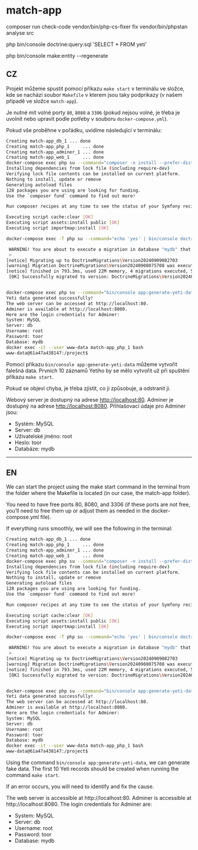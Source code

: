 # match-app

composer run check-code
vendor/bin/php-cs-fixer fix
vendor/bin/phpstan analyse src

php bin/console doctrine:query:sql 'SELECT * FROM yeti'


php bin/console make:entity --regenerate

## CZ
Projekt můžeme spustit pomocí příkazu `make start` v terminálu ve složce, kde se nachází soubor `Makefile` v kterem jsou taky podprikazy (v našem případě ve složce `match-app`).

Je nutné mít volné porty `80`, `8080` a `3306` (pokud nejsou volné, je třeba je uvolnit nebo upravit podle potřeby v souboru `docker-compose.yml`).

Pokud vše proběhne v pořádku, uvidíme následující v terminálu:

```bash
Creating match-app_db_1 ... done
Creating match-app_php_1     ... done
Creating match-app_adminer_1 ... done
Creating match-app_web_1     ... done
docker-compose exec php su --command="composer -n install --prefer-dist" www-data
Installing dependencies from lock file (including require-dev)
Verifying lock file contents can be installed on current platform.
Nothing to install, update or remove
Generating autoload files
128 packages you are using are looking for funding.
Use the `composer fund` command to find out more!

Run composer recipes at any time to see the status of your Symfony recipes.

Executing script cache:clear [OK]
Executing script assets:install public [OK]
Executing script importmap:install [OK]

docker-compose exec -T php su --command="echo 'yes' | bin/console doctrine:migration:migrate" www-data

 WARNING! You are about to execute a migration in database "mydb" that could result in schema changes and data loss. Are you sure you wish to continue? (yes/no) [yes]:
 > 
[notice] Migrating up to DoctrineMigrations\Version20240909082703
[warning] Migration DoctrineMigrations\Version20240908075708 was executed but did not result in any SQL statements.
[notice] finished in 793.3ms, used 22M memory, 4 migrations executed, 5 sql queries
 [OK] Successfully migrated to version: DoctrineMigrations\Version20240909082703


docker-compose exec php su --command="bin/console app:generate-yeti-data" www-data
Yeti data generated successfully!
The web server can be accessed at http://localhost:80.
Adminer is available at http://localhost:8080.
Here are the login credentials for Adminer:
System: MySQL
Server: db
Username: root
Password: toor
Database: mydb
docker exec -it --user www-data match-app_php_1 bash
www-data@61a47a438147:/project$ 
```

Pomocí příkazu ```bin/console app:generate-yeti-data``` můžeme vytvořit falešná data. 
Prvních 10 záznamů Yetiho by se mělo vytvořit už při spuštění příkazu ```make start```.

Pokud se objeví chyba, je třeba zjistit, co ji způsobuje, a odstranit ji.

Webový server je dostupný na adrese [http://localhost:80](http://localhost:80).
Adminer je dostupný na adrese [http://localhost:8080](http://localhost:8080).
Přihlašovací údaje pro Adminer jsou:
- Systém: MySQL
- Server: db
- Uživatelské jméno: root
- Heslo: toor
- Databáze: mydb




--------------------------------------------------------------------------------------------

## EN
We can start the project using the make start command in the terminal from the folder where the Makefile is located (in our case, the match-app folder).

You need to have free ports 80, 8080, and 3306 (if these ports are not free, you’ll need to free them up or adjust them as needed in the docker-compose.yml file).

If everything runs smoothly, we will see the following in the terminal:

```bash
Creating match-app_db_1 ... done
Creating match-app_php_1     ... done
Creating match-app_adminer_1 ... done
Creating match-app_web_1     ... done
docker-compose exec php su --command="composer -n install --prefer-dist" www-data
Installing dependencies from lock file (including require-dev)
Verifying lock file contents can be installed on current platform.
Nothing to install, update or remove
Generating autoload files
128 packages you are using are looking for funding.
Use the `composer fund` command to find out more!

Run composer recipes at any time to see the status of your Symfony recipes.

Executing script cache:clear [OK]
Executing script assets:install public [OK]
Executing script importmap:install [OK]

docker-compose exec -T php su --command="echo 'yes' | bin/console doctrine:migration:migrate" www-data

 WARNING! You are about to execute a migration in database "mydb" that could result in schema changes and data loss. Are you sure you wish to continue? (yes/no) [yes]:
 > 
[notice] Migrating up to DoctrineMigrations\Version20240909082703
[warning] Migration DoctrineMigrations\Version20240908075708 was executed but did not result in any SQL statements.
[notice] finished in 793.3ms, used 22M memory, 4 migrations executed, 5 sql queries
 [OK] Successfully migrated to version: DoctrineMigrations\Version20240909082703


docker-compose exec php su --command="bin/console app:generate-yeti-data" www-data
Yeti data generated successfully!
The web server can be accessed at http://localhost:80.
Adminer is available at http://localhost:8080.
Here are the login credentials for Adminer:
System: MySQL
Server: db
Username: root
Password: toor
Database: mydb
docker exec -it --user www-data match-app_php_1 bash
www-data@61a47a438147:/project$ 
```

Using the command ```bin/console app:generate-yeti-data```, we can generate fake data. 
The first 10 Yeti records should be created when running the command ```make start```.

If an error occurs, you will need to identify and fix the cause.

The web server is accessible at http://localhost:80. Adminer is accessible at http://localhost:8080. The login credentials for Adminer are:

- System: MySQL
- Server: db
- Username: root
- Password: toor
- Database: mydb